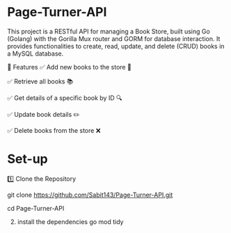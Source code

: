 # Page-Turner-API
This project is a RESTful API for managing a Book Store, built using Go (Golang) with the Gorilla Mux router and GORM for database interaction. It provides functionalities to create, read, update, and delete (CRUD) books in a MySQL database.



🚀 Features
✅ Add new books to the store 📖

✅ Retrieve all books 📚

✅ Get details of a specific book by ID 🔍

✅ Update book details ✏️

✅ Delete books from the store ❌
# Set-up
1️⃣ Clone the Repository

git clone https://github.com/Sabit143/Page-Turner-API.git

cd Page-Turner-API

2. install the dependencies
go mod tidy

